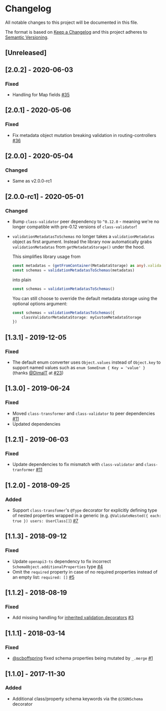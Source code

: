 # Changelog
All notable changes to this project will be documented in this file.

The format is based on [Keep a Changelog](http://keepachangelog.com/en/1.0.0/)
and this project adheres to [Semantic Versioning](http://semver.org/spec/v2.0.0.html).

## [Unreleased]

## [2.0.2] - 2020-06-03
### Fixed
- Handling for Map fields [#35](https://github.com/epiphone/class-validator-jsonschema/pull/35)

## [2.0.1] - 2020-05-06
### Fixed
- Fix metadata object mutation breaking validation in routing-controllers [#36](https://github.com/epiphone/class-validator-jsonschema/issues/36)

## [2.0.0] - 2020-05-04
### Changed
- Same as v2.0.0-rc1

## [2.0.0-rc1] - 2020-05-01
### Changed
- Bump `class-validator` peer dependency to `^0.12.0` - meaning we're no longer compatible with pre-0.12 versions of `class-validator`!
- `validationMetadatasToSchemas` no longer takes a `validationMetadatas` object as first argument. Instead the library now automatically grabs `validationMetadatas` from `getMetadataStorage()` under the hood.

    This simplifies library usage from

    ```typescript
    const metadatas = (getFromContainer(MetadataStorage) as any).validationMetadatas
    const schemas = validationMetadatasToSchemas(metadatas)
    ```

    into plain

    ```typescript
    const schemas = validationMetadatasToSchemas()
    ```

    You can still choose to override the default metadata storage using the optional options argument:

    ```typescript
    const schemas = validationMetadatasToSchemas({
        classValidatorMetadataStorage: myCustomMetadataStorage
    })
    ```

## [1.3.1] - 2019-12-05
### Fixed
- The default enum converter uses `Object.values` instead of `Object.key` to support named values such as `enum SomeEnum { Key = 'value' }` (thanks [@DimalT](https://github.com/DimaIT) at [#23](https://github.com/epiphone/class-validator-jsonschema/issues/23))

## [1.3.0] - 2019-06-24
### Fixed
- Moved `class-transformer` and `class-validator` to peer dependencies [#11](https://github.com/epiphone/class-validator-jsonschema/issues/11)
- Updated dependencies

## [1.2.1] - 2019-06-03
### Fixed
- Update dependencies to fix mismatch with `class-validator` and `class-tranformer` [#11](https://github.com/epiphone/class-validator-jsonschema/issues/11)

## [1.2.0] - 2018-09-25
### Added
- Support `class-transfomer`'s `@Type` decorator for explicitly defining type of nested properties wrapped in a generic (e.g. `@ValidateNested({ each: true }) users: UserClass[]`) [#7](https://github.com/epiphone/class-validator-jsonschema/issues/7)

## [1.1.3] - 2018-09-12
### Fixed
- Update `openapi3-ts` dependency to fix incorrect `SchemaObject.additionalProperties` type [#4](https://github.com/epiphone/class-validator-jsonschema/issues/4)
- Omit the `required` property in case of no required properties instead of an empty list: `required: []` [#5](https://github.com/epiphone/class-validator-jsonschema/issues/5)

## [1.1.2] - 2018-08-19
### Fixed
- Add missing handling for [inherited validation decorators](https://github.com/typestack/class-validator#inheriting-validation-decorators) [#3](https://github.com/epiphone/class-validator-jsonschema/pull/3)

## [1.1.1] - 2018-03-14
### Fixed
- [@scboffspring](https://github.com/scboffspring) fixed schema properties being mutated by `_.merge` [#1](https://github.com/epiphone/class-validator-jsonschema/pull/1)

## [1.1.0] - 2017-11-30
### Added
- Additional class/property schema keywords via the `@JSONSchema` decorator
